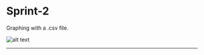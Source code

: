 # Sprint-2
Graphing with a .csv file.

![alt text](https://www.quickanddirtytips.com/sites/default/files/images/5360/line_graph.png)


---------------------------------------------------------------------------------------------------
